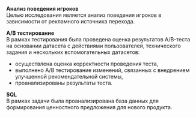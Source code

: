 **Анализ поведения игроков**   
Целью исследования является анализ поведения игроков в зависимости от рекламного источника перехода.


**А/В тестирование**   
В рамках тестирования была проведена оценка результатов A/B-теста на основании датасета с действиями пользователей, технического задания и нескольких вспомогательных датасетов:
- осуществлена оценка корректности проведения теста,
- выполнено А/В тестирование изменений, связанных с внедрением улучшенной рекомендательной системы,
- проанализированы результаты теста.   

   
**SQL**   
В рамках задачи была проанализирована база данных для формирования ценностного предложения для нового продукта.   
